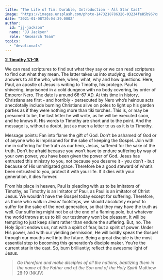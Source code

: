 ```yaml
---
title: "The Life of Tim: Durable, Introduction - All Star Cast"
image: "https://images.unsplash.com/photo-1473218786326-03234fe85b96?crop=entropy&cs=srgb&fm=jpg&ixid=MXw5NjYxfDB8MXxzZWFyY2h8NXx8QmlibGV8ZW58MHx8fA&ixlib=rb-1.2.1&q=85"
date: "2021-01-08T20:04:39.000Z"
author:
  id: "jj-jackson"
  name: "JJ Jackson"
  role: "Research Team"
topics:
  - "devotionals"
---
```

[**2 Timothy 1:1-18**][1]

We can read scriptures to find out what they say or we can read scriptures to find out what they mean. The latter takes us into studying; discovering answers to all the who, where, when, what, why and how questions. Here, Paul, an apostle of Jesus is writing to Timothy, his protege. Paul is shivering, imprisoned in a cold dungeon with no body covering, by order of Emperor Nero. The date is around 66-67 AD.  At this time in history, Christians are first - and horribly - persecuted by Nero who’s heinous acts anecdotally include burning Christians alive on poles to light up his garden parties as if they were nothing more than tiki torches. This is, or may be presumed to be, the last letter he will write, as he will be executed soon, and he knows it. His words to Timothy are short and to the point. And the message is, without a doubt, just as much a letter to us as it is to Timothy.

Message points: Fan into flame the gift of God.  Don’t be ashamed of God or of anyone who is imprisoned for the sake of keeping the Gospel. Join with me in suffering for the truth as our hero, Jesus, suffered for the sake of the truth. Don’t be afraid because you won’t have to endure suffering by way of your own power, you have been given the power of God. Jesus has entrusted this ministry to you, not because you deserve it - you don’t - but because of His unmitigated grace. Therefore be a good steward of what’s been entrusted to you, protect it with your life. If it dies with your generation, it dies forever.

From his place in heaven, Paul is pleading with us to be imitators of Timothy, as Timothy is an imitator of Paul, as Paul is an imitator of Christ Jesus. We wouldn’t have the Gospel today except for suffering. Therefore, as those who walk in Jesus’ footsteps, we should absolutely expect to suffer for the sake of the next generation, so that they may have the truth as well. Our suffering might not be at the end of a flaming pole, but whatever the world throws at us to kill our testimony won’t be pleasant. It will be tempting to just keep silent rather than endure the suffering.  But, no. The Holy Spirit endows us, not with a spirit of fear, but a spirit of power. Under His power, and with our yielding permission, He will boldly speak the Gospel through our mouths well into the future. Being a great disciple is the most essential step to becoming this generation’s disciple maker. You’re the current star in the cast. So, burn brilliantly; reflect the awesome light of Jesus.

> _Go therefore and make disciples of all the nations, baptizing them in the name of the Father and of the Son and of the Holy Spirit_ Matthew 28:19 (NKJV)

[1]: https://www.biblegateway.com/passage/?search=2+Timothy+1&version=NLT
